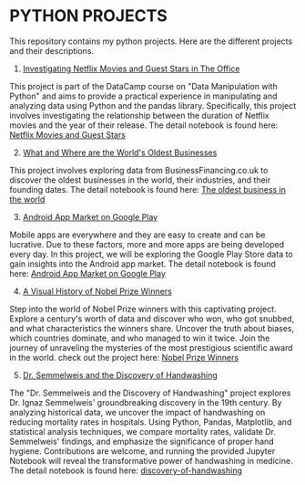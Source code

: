 # PYTHON PROJECTS

This repository contains my python projects. Here are the different projects and their descriptions.

1. [Investigating Netflix Movies and Guest Stars in The Office](#Netflix-Movies)

This project is part of the DataCamp course on "Data Manipulation with Python" and aims to provide a practical experience in manipulating and analyzing data using Python and the pandas library. Specifically, this project involves investigating the relationship between the duration of Netflix movies and the year of their release. The detail notebook is found here: <a href="https://github.com/nguneonard/Python_projects/tree/main/NETFLIX">Netflix Movies and Guest Stars</a>

2. [What and Where are the World's Oldest Businesses](#The-oldest-business-in-the-world)

This project involves exploring data from BusinessFinancing.co.uk to discover the oldest businesses in the world, their industries, and their founding dates.
The detail notebook is found here: <a href="https://github.com/nguneonard/Python_projects/tree/main/What%20and%20Where%20are%20the%20World's%20Oldest%20Businesses">The oldest business in the world</a>

3. [Android App Market on Google Play](#Android-App-Market-on-Google-Play)

Mobile apps are everywhere and they are easy to create and can be lucrative. Due to these factors, more and more apps are being developed every day. In this project, we will be exploring the Google Play Store data to gain insights into the Android app market.
The detail notebook is found here: <a href="https://github.com/nguneonard/Python_projects/tree/main/The%20Android%20App%20Market%20on%20Google%20Play">Android App Market on Google Play</a>

4. [A Visual History of Nobel Prize Winners](#Nobel-Prize-Winners)

Step into the world of Nobel Prize winners with this captivating project. Explore a century's worth of data and discover who won, who got snubbed, and what characteristics the winners share. Uncover the truth about biases, which countries dominate, and who managed to win it twice. Join the journey of unraveling the mysteries of the most prestigious scientific award in the world. check out the project here: <a href="https://github.com/nguneonard/Python_projects/tree/main/History%20of%20Nobel%20Prize%20Winners">Nobel Prize Winners</a>

5. [ Dr. Semmelweis and the Discovery of Handwashing](#Discovery-of-Handwashing)

The "Dr. Semmelweis and the Discovery of Handwashing" project explores Dr. Ignaz Semmelweis' groundbreaking discovery in the 19th century. By analyzing historical data, we uncover the impact of handwashing on reducing mortality rates in hospitals. Using Python, Pandas, Matplotlib, and statistical analysis techniques, we compare mortality rates, validate Dr. Semmelweis' findings, and emphasize the significance of proper hand hygiene. Contributions are welcome, and running the provided Jupyter Notebook will reveal the transformative power of handwashing in medicine.
The detail notebook is found here: <a href="https://github.com/nguneonard/Python_projects/tree/main/Dr.%20Semmelweis%20and%20the%20Discovery%20of%20Handwashing">discovery-of-handwashing</a>
